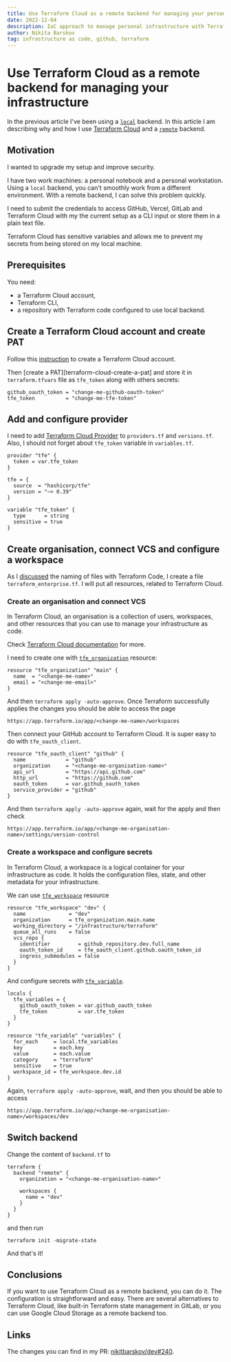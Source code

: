 ```yaml
---
title: Use Terraform Cloud as a remote backend for managing your personal infrastructure
date: 2022-12-04
description: IaC approach to manage personal infrastructure with Terraform Cloud
author: Nikita Barskov
tag: infrastructure as code, github, terraform
---
```


# Use Terraform Cloud as a remote backend for managing your infrastructure

In the previous article I've been using a [`local`][terraform-local-backend] backend.
In this article I am describing why and how I use [Terraform Cloud][terraform-cloud]
and a [`remote`][terraform-remote-backend] backend.

[terraform-local-backend]: https://developer.hashicorp.com/terraform/language/settings/backends/local
[terraform-cloud]: https://developer.hashicorp.com/terraform/cloud-docs
[terraform-remote-backend]: https://developer.hashicorp.com/terraform/language/settings/backends/remote

## Motivation

I wanted to upgrade my setup and improve security.

I have two work machines: a personal notebook and
a personal workstation. Using a `local` backend, you
can't smoothly work from a different environment.
With a remote backend, I can solve this problem quickly.

I need to submit the credentials to access GitHub,
Vercel, GitLab and Terraform Cloud with my the current
setup as a CLI input or store them in a plain text file.

Terraform Cloud has sensitive variables and allows me to
prevent my secrets from being stored on my local machine.

## Prerequisites

You need:

-   a Terraform Cloud account,
-   Terraform CLI,
-   a repository with Terraform code configured to use local backend.

## Create a Terraform Cloud account and create PAT

Follow this [instruction][terraform-cloud-signup] to create
a Terraform Cloud account.

[terraform-cloud-signup]: https://developer.hashicorp.com/terraform/tutorials/cloud-get-started/cloud-sign-up#create-an-account

Then [create a PAT][terraform-cloud-create-a-pat] and store it in
`terraform.tfvars` file as `tfe_token` along with others secrets:

```hcl copy showLineNumbers filename="terraform.tfvars"
github_oauth_token = "change-me-github-oauth-token"
tfe_token          = "change-me-tfe-token"
```

## Add and configure provider

I need to add [Terraform Cloud Provider][terraform-cloud-provider] to
`providers.tf` and `versions.tf`. Also, I should not forget about `tfe_token`
variable in `variables.tf`.

```hcl copy showLineNumbers filename="providers.tf"
provider "tfe" {
  token = var.tfe_token
}
```

```hcl copy showLineNumbers filename="versions.tf"
tfe = {
  source  = "hashicorp/tfe"
  version = "~> 0.39"
}
```

```hcl copy showLineNumbers filename="variables.tf"
variable "tfe_token" {
  type      = string
  sensitive = true
}
```

[terraform-cloud-provider]: https://registry.terraform.io/providers/hashicorp/tfe/latest

## Create organisation, connect VCS and configure a workspace

As I [discussed](managing-your-private-github-repositories-with-terraform#import-the-repository)
the naming of files with Terraform Code, I create a file `terraform_enterprise.tf`.
I will put all resources, related to Terraform Cloud.

### Create an organisation and connect VCS

In Terraform Cloud, an organisation is a collection of users, workspaces,
and other resources that you can use to manage your infrastructure as code.

Check [Terraform Cloud documentation][terraform-cloud-docs-organisation] for more.

[terraform-cloud-docs-organisation]: https://developer.hashicorp.com/terraform/tutorials/cloud-get-started/cloud-sign-up#create-an-organization

I need to create one with [`tfe_organization`][tfe-organisation-resource] resource:

```hcl copy showLineNumbers filename="terraform_cloud.tf"
resource "tfe_organization" "main" {
  name  = "<change-me-name>"
  email = "<change-me-email>"
}
```

[tfe-organisation-resource]: https://registry.terraform.io/providers/hashicorp/tfe/latest/docs/resources/organization

And then `terraform apply -auto-approve`. Once Terraform successfully applies
the changes you should be able to access the page

```text copy
https://app.terraform.io/app/<change-me-name>/workspaces
```

Then connect your GitHub account to Terraform Cloud. It is super easy to do with
`tfe_oauth_client`.

```hcl copy showLineNumbers filename="terraform_cloud.tf"
resource "tfe_oauth_client" "github" {
  name             = "github"
  organization     = "<change-me-organisation-name>"
  api_url          = "https://api.github.com"
  http_url         = "https://github.com"
  oauth_token      = var.github_oauth_token
  service_provider = "github"
}
```

And then `terraform apply -auto-approve` again, wait for the apply and then check

```text copy
https://app.terraform.io/app/<change-me-organisation-name>/settings/version-control
```

### Create a workspace and configure secrets

In Terraform Cloud, a workspace is a logical container for your infrastructure
as code. It holds the configuration files, state, and other metadata for
your infrastructure.

We can use [`tfe_workspace`][tfe-workspace-resource] resource

[tfe-workspace-resource]: https://registry.terraform.io/providers/hashicorp/tfe/latest/docs/resources/workspace

```hcl copy showLineNumbers filename="terraform_cloud.tf"
resource "tfe_workspace" "dev" {
  name              = "dev"
  organization      = tfe_organization.main.name
  working_directory = "/infrastructure/terraform"
  queue_all_runs    = false
  vcs_repo {
    identifier         = github_repository.dev.full_name
    oauth_token_id     = tfe_oauth_client.github.oauth_token_id
    ingress_submodules = false
  }
}
```

And configure secrets with [`tfe_variable`][tfe-variable].

[tfe-variable]: https://registry.terraform.io/providers/hashicorp/tfe/latest/docs/resources/variable

```hcl copy showLineNumbers filename="terraform_cloud.tf"
locals {
  tfe_variables = {
    github_oauth_token = var.github_oauth_token
    tfe_token          = var.tfe_token
  }
}

resource "tfe_variable" "variables" {
  for_each     = local.tfe_variables
  key          = each.key
  value        = each.value
  category     = "terraform"
  sensitive    = true
  workspace_id = tfe_workspace.dev.id
}
```

Again, `terraform apply -auto-approve`, wait, and then
you should be able to access

```text copy
https://app.terraform.io/app/<change-me-organisation-name>/workspaces/dev
```

## Switch backend

Change the content of `backend.tf` to

```hcl copy showLineNumbers filename="backend.tf"
terraform {
  backend "remote" {
    organization = "<change-me-organisation-name>"

    workspaces {
      name = "dev"
    }
  }
}
```

and then run

```copy
terraform init -migrate-state
```

And that's it!

## Conclusions

If you want to use Terraform Cloud as a remote backend, you can do it.
The configuration is straightforward and easy. There are several alternatives
to Terraform Cloud, like built-in Terraform state management in GitLab,
or you can use Google Cloud Storage as a remote backend too.

## Links

The changes you can find in my PR: [nikitbarskov/dev#240][nikita-barskov-dev-240].

[nikita-barskov-dev-240]: https://github.com/nikitabarskov/dev/pull/240
